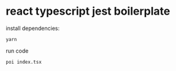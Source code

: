 # react typescript jest boilerplate

install dependencies:
```
yarn
```
run code

``` 
poi index.tsx
```

